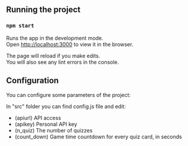 ## Running the project

### `npm start`

Runs the app in the development mode.<br />
Open [http://localhost:3000](http://localhost:3000) to view it in the browser.

The page will reload if you make edits.<br />
You will also see any lint errors in the console.


## Configuration

You can configure some parameters of the project:

In "src" folder you can find config.js file and edit:
- (apiurl) API access
- (apikey) Personal API key
- (n_quiz) The number of quizzes
- (count_down) Game time countdown for every quiz card, in seconds